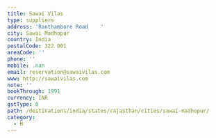 ```yaml
---
title: Sawai Vilas
type: suppliers
address: 'Ranthambore Road    '
city: Sawai Madhopur
country: India
postalCode: 322 001
areaCode: ''
phone: ''
mobile: .nan
email: reservation@sawaivilas.com
www: http://sawaivilas.com
note: ''
bookThrough: 1991
currency: INR
gstType: 0
path: /destinations/india/states/rajasthan/cities/sawai-madhopur/
category:
  - H
---
```



